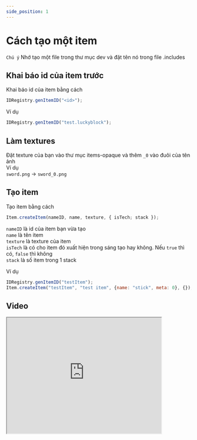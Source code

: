 ```yaml
---
side_position: 1
---
```


# Cách tạo một item

`Chú ý` Nhớ tạo một file trong thư mục dev và đặt tên nó trong file .includes

## Khai báo id của item trước

Khai báo id của item bằng cách

```javascript
IDRegistry.genItemID("<id>");
```

Ví dụ

```javascript
IDRegistry.genItemID("test.luckyblock");
```

## Làm textures
Đặt texture của bạn vào thư mục items-opaque và thêm `_0` vào đuôi của tên ảnh  
Ví dụ  
`sword.png` -> `sword_0.png`

## Tạo item

Tạo item bằng cách

```javascript
Item.createItem(nameID, name, texture, { isTech; stack });
```
`nameID` là id của item bạn vừa tạo  
`name` là tên item  
`texture` là texture của item  
`isTech` là có cho item đó xuất hiện trong sáng tạo hay không. Nếu `true` thì có, `false` thì không  
`stack` là số item trong 1 stack 

Ví dụ
```javascript
IDRegistry.genItemID("testItem");
Item.createItem("testItem", "test item", {name: "stick", meta: 0}, {}); // name: là tên của texture lúc nãy, meta thì luôn để 0
```

## Video
<iframe width="420" height="315"
src="https://www.youtube.com/embed/au1ckDM8tjo">
</iframe>

